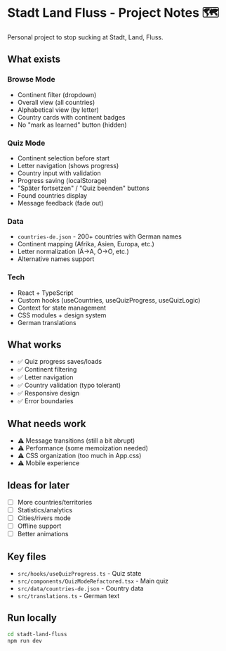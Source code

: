 # Stadt Land Fluss - Project Notes 🗺️

Personal project to stop sucking at Stadt, Land, Fluss.

## What exists

### Browse Mode
- Continent filter (dropdown)
- Overall view (all countries)
- Alphabetical view (by letter)
- Country cards with continent badges
- No "mark as learned" button (hidden)

### Quiz Mode  
- Continent selection before start
- Letter navigation (shows progress)
- Country input with validation
- Progress saving (localStorage)
- "Später fortsetzen" / "Quiz beenden" buttons
- Found countries display
- Message feedback (fade out)

### Data
- `countries-de.json` - 200+ countries with German names
- Continent mapping (Afrika, Asien, Europa, etc.)
- Letter normalization (Ä→A, Ö→O, etc.)
- Alternative names support

### Tech
- React + TypeScript
- Custom hooks (useCountries, useQuizProgress, useQuizLogic)
- Context for state management
- CSS modules + design system
- German translations

## What works
- ✅ Quiz progress saves/loads
- ✅ Continent filtering
- ✅ Letter navigation
- ✅ Country validation (typo tolerant)
- ✅ Responsive design
- ✅ Error boundaries

## What needs work
- ⚠️ Message transitions (still a bit abrupt)
- ⚠️ Performance (some memoization needed)
- ⚠️ CSS organization (too much in App.css)
- ⚠️ Mobile experience

## Ideas for later
- [ ] More countries/territories
- [ ] Statistics/analytics
- [ ] Cities/rivers mode
- [ ] Offline support
- [ ] Better animations

## Key files
- `src/hooks/useQuizProgress.ts` - Quiz state
- `src/components/QuizModeRefactored.tsx` - Main quiz
- `src/data/countries-de.json` - Country data
- `src/translations.ts` - German text

## Run locally
```bash
cd stadt-land-fluss
npm run dev
```
